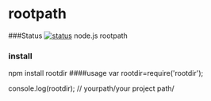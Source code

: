 rootpath
========
###Status
[![status](https://travis-ci.org/dayuoba/rootdir.png)](https://travis-ci.org/dayuoba/rootdir)
node.js rootpath
### install
npm install rootdir
####usage
var rootdir=require('rootdir');

console.log(rootdir);
//  yourpath/your project path/
